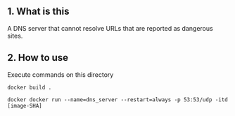 ## 1. What is this
A DNS server that cannot resolve URLs that are reported as dangerous sites.

## 2. How to use
Execute commands on this directory
```
docker build .

docker docker run --name=dns_server --restart=always -p 53:53/udp -itd [image-SHA]
```
